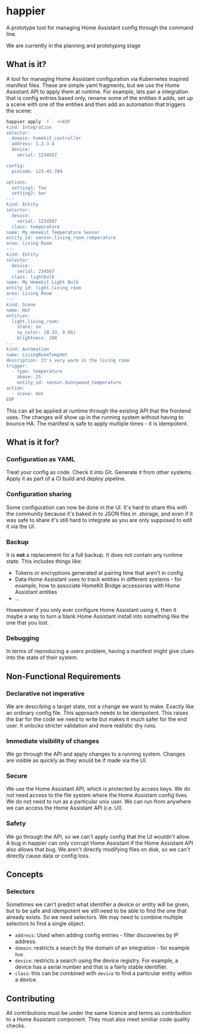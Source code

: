 # happier
A prototype tool for managing Home Assistant config through the command line.

We are currently in the planning and prototyping stage

## What is it?

A tool for managing Home Assistant configuration via Kubernetes inspired manifest files. These are simple yaml fragments, but we use the Home Assistant API to apply them at runtime. For example, lets pair a integration that is config entries based only, rename some of the entities it adds, set up a scene with one of the entities and then add an automation that triggers the scene:

```bash
happier apply -f - <<EOF
kind: Integration
selector:
  domain: homekit_controller
  address: 1.2.3.4
  device:
    serial: 1234567

config:
  pincode: 123-45-789

options:
  setting1: foo
  setting2: bar
---
kind: Entity
selector:
  device:
    serial: 1234567
  class: temperature
name: My Homekit Temperature Sensor
entity_id: sensor.living_room_remperature
area: Living Room
---
kind: Entity
selector:
  device:
    serial: 234567
  class: lightbulb
name: My Homekit Light Bulb
entity_id: light.living_room
area: Living Room
---
kind: Scene
name: Hot
entities:
  light.living_room:
    state: on
    xy_color: [0.33, 0.66]
    brightness: 200
---
kind: Automation
name: LivingRoomTempHot
description: It's very warm in the living room
trigger:
  - type: temperature
    above: 25
    entity_id: sensor.bunnywood_temperature
action:
  - scene: Hot
EOF
```

This can all be applied at runtime through the existing API that the frontend uses. The changes will show up in the running system without having to bounce HA. The manifest is safe to apply multiple times - it is idempotent.

## What is it for?

### Configuration as YAML

Treat your config as code. Check it into Git. Generate it from other systems. Apply it as part of a CI build and deploy pipeline.

### Configuration sharing

Some configuration can now be done in the UI. It's hard to share this with the community because it's baked in to JSON files in .storage, and even if it was safe to share it's still hard to integrate as you are only supposed to edit it via the UI.

### Backup

It is **not** a replacement for a full backup. It does not contain any runtime state. This includes things like:

 * Tokens or encryptions generated at pairing time that aren't in config
 * Data Home Assistant uses to track entities in different systems - for example, how to associate HomeKit Bridge accessories with Home Assistant entities
  * ...

Howevever if you only ever configure Home Assistant using it, then it maybe a way to turn a blank Home Assistant install into something like the one that you lost.

### Debugging

In terms of reproducing a users problem, having a manifest might give clues into the state of their system.

## Non-Functional Requirements

### Declarative not imperative

We are describing a target state, not a change we want to make. Exactly like an ordinary config file. This approach needs to be idempotent. This raises the bar for the code we need to write but makes it much safer for the end user. It unlocks stricter validation and more realistic dry runs.

### Immediate visibility of changes

We go through the API and apply changes to a running system. Changes are visible as quickly as they would be if made via the UI.

### Secure
We use the Home Assistant API, which is protected by access keys. We do not need access to the file system where the Home Assistant config lives. We do not need to run as a particular unix user. We can run from anywhere we can access the Home Assistant API (i.e. UI).

### Safety

We go through the API, so we can't apply config that the UI wouldn't allow. A bug in happier can only corrupt Home Assistant if the Home Assistant API also allows that bug. We aren't directly modifying files on disk, so we can't directly cause data or config loss.
 
## Concepts

### Selectors

Sometimes we can't predict what identifier a device or entity will be given, but to be safe and idempotent we still need to be able to find the one that already exists. So we need selectors. We may need to combine multiple selectors to find a single object.

 * `address`: Used when adding config entries - filter discoveries by IP address.
 * `domain`: restricts a search by the domain of an integration - for example `hue`
 * `device`: restricts a search using the device registry. For example, a device has a serial number and that is a fairly stable identifier.
 * `class`: this can be combined with `device` to find a particular entity within a device.
 
 ## Contributing
 
 All contributions must be under the same licence and terms as contribution to a Home Assistant component. They must also meet similiar code quality checks.
